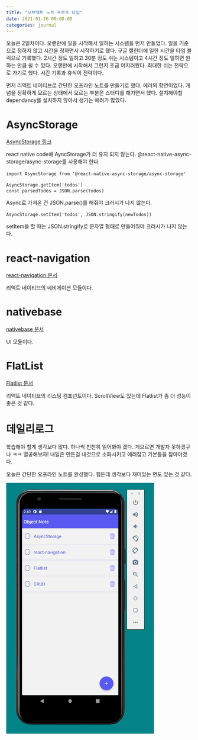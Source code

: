 ```yaml
---
title: "오브젝트 노트 프로토 타입"
date: 2021-01-26 00:00:00
categories: journal
---
```


오늘은 2일차이다. 오랜만에 일을 시작해서 일하는 시스템을 먼저 만들었다. 일을 기준으로 정하지 않고 시간을 정하면서 시작하기로 했다. 구글 캘린더에 일한 시간을 타임 블럭으로 기록했다. 2시간 정도 일하고 30분 정도 쉬는 시스템이고 4시간 정도 일하면 원하는 만큼 쉴 수 있다. 오랜만에 시작해서 그런지 조금 어지러웠다. 최대한 쉬는 전략으로 가기로 했다. 시간 기록과 휴식이 전략이다.

먼저 리액트 네이티브로 간단한 오프라인 노트를 만들기로 했다. 에러의 향연이었다. 개념을 정확하게 모르는 상태에서 모르는 부분은 스터디를 해가면서 했다. 설치해야할 dependancy를 설치하지 않아서 생기는 에러가 많았다.

# AsyncStorage

[AsyncStorage 링크](@react-native-async-storage/async-storage)

react native code에 AyncStorage가 더 유지 되지 않는다. @react-native-async-storage/async-storage를 사용해야 한다.

`import AsyncStorage from '@react-native-async-storage/async-storage'`

```
AsyncStorage.getItem('todos')
const parsedTodos = JSON.parse(todos)
```

Async로 가져온 건 JSON.parse()를 해줘야 크러시가 나지 않는다.

```
AsyncStorage.setItem('todos', JSON.stringify(newTodos))
```

setItem을 할 때는 JSON.stringify로 문자열 형태로 만들어줘야 크러시가 나지 않는다.

# react-navigation

[react-navigation 문서](https://reactnavigation.org/docs/getting-started/)

리액트 네이티브의 네비게이션 모듈이다.

# nativebase

[nativebase 문서](https://reactnavigation.org/docs/getting-started/)

UI 모듈이다.

# FlatList

[Flatlist 문서](https://reactnative.dev/docs/flatlist)

리액트 네이티브의 리스팅 컴포넌트이다. ScrollView도 있는데 Flatlist가 좀 더 성능이 좋은 것 같다.

# 데일리로그

학습해야 할게 생각보다 많다. 하나씩 천천히 읽어봐야 겠다. 게으르면 개발자 못하겠구나 ㅋㅋ 열공해보자!
내일은 만든걸 내것으로 소화시키고 에러잡고 기본틀을 잡아야겠다.

오늘은 간단한 오프라인 노트를 완성했다. 힘든데 생각보다 재미있는 면도 있는 것 같다.

![완성한 오브젝트 노트](/assets/image/objectnote-proto.png)
